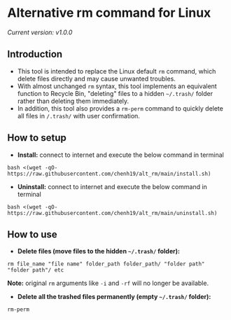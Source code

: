 # Alternative rm command for Linux
*Current version: v1.0.0*

## Introduction
- This tool is intended to replace the Linux default ```rm``` command, which delete files directly and may cause unwanted troubles. 
- With almost unchanged ```rm``` syntax, this tool implements an equivalent function to Recycle Bin, "deleting" files to a hidden ```~/.trash/``` folder rather than deleting them immediately.
- In addition, this tool also provides a ```rm-perm``` command to quickly delete all files in ```/.trash/``` with user confirmation.

## How to setup

- **Install:** connect to internet and execute the below command in terminal  
```
bash <(wget -qO- https://raw.githubusercontent.com/chenh19/alt_rm/main/install.sh)
```

- **Uninstall:** connect to internet and execute the below command in terminal  
```
bash <(wget -qO- https://raw.githubusercontent.com/chenh19/alt_rm/main/uninstall.sh)
```

## How to use

- **Delete files (move files to the hidden ```~/.trash/``` folder):** 
```
rm file_name "file name" folder_path folder_path/ "folder path" "folder path"/ etc
```
**Note:** original ```rm``` arguments like ```-i``` and ```-rf``` will no longer be available.  

- **Delete all the trashed files permanently (empty ```~/.trash/``` folder):** 
```
rm-perm
```  

